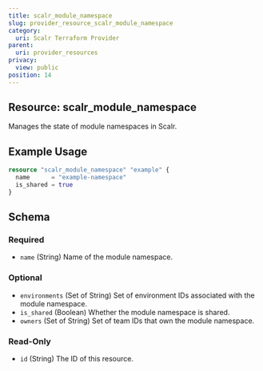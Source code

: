 ```yaml
---
title: scalr_module_namespace
slug: provider_resource_scalr_module_namespace
category:
  uri: Scalr Terraform Provider
parent:
  uri: provider_resources
privacy:
  view: public
position: 14
---
```

## Resource: scalr_module_namespace

Manages the state of module namespaces in Scalr.

## Example Usage

```terraform
resource "scalr_module_namespace" "example" {
  name      = "example-namespace"
  is_shared = true
}
```

<!-- schema generated by tfplugindocs -->
## Schema

### Required

- `name` (String) Name of the module namespace.

### Optional

- `environments` (Set of String) Set of environment IDs associated with the module namespace.
- `is_shared` (Boolean) Whether the module namespace is shared.
- `owners` (Set of String) Set of team IDs that own the module namespace.

### Read-Only

- `id` (String) The ID of this resource.
